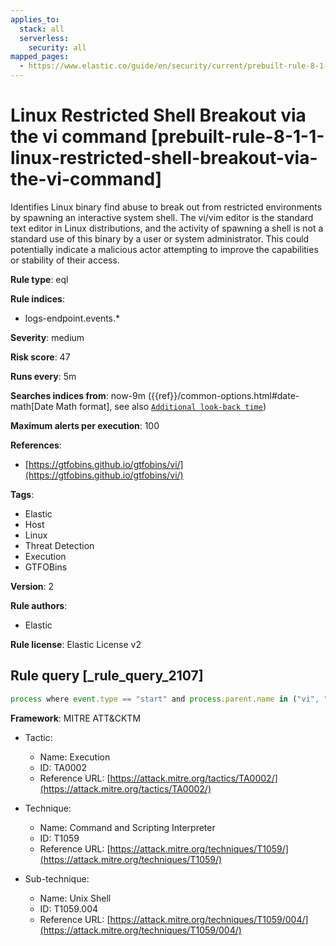 ```yaml
---
applies_to:
  stack: all
  serverless:
    security: all
mapped_pages:
  - https://www.elastic.co/guide/en/security/current/prebuilt-rule-8-1-1-linux-restricted-shell-breakout-via-the-vi-command.html
---
```


# Linux Restricted Shell Breakout via the vi command [prebuilt-rule-8-1-1-linux-restricted-shell-breakout-via-the-vi-command]

Identifies Linux binary find abuse to break out from restricted environments by spawning an interactive system shell. The vi/vim editor is the standard text editor in Linux distributions, and the activity of spawning a shell is not a standard use of this binary by a user or system administrator. This could potentially indicate a malicious actor attempting to improve the capabilities or stability of their access.

**Rule type**: eql

**Rule indices**:

* logs-endpoint.events.*

**Severity**: medium

**Risk score**: 47

**Runs every**: 5m

**Searches indices from**: now-9m ({{ref}}/common-options.html#date-math[Date Math format], see also [`Additional look-back time`](docs-content://solutions/security/detect-and-alert/create-detection-rule.md#rule-schedule))

**Maximum alerts per execution**: 100

**References**:

* [https://gtfobins.github.io/gtfobins/vi/](https://gtfobins.github.io/gtfobins/vi/)

**Tags**:

* Elastic
* Host
* Linux
* Threat Detection
* Execution
* GTFOBins

**Version**: 2

**Rule authors**:

* Elastic

**Rule license**: Elastic License v2

## Rule query [_rule_query_2107]

```js
process where event.type == "start" and process.parent.name in ("vi", "vim") and process.parent.args == "-c" and process.parent.args in (":!/bin/bash", ":!/bin/sh", ":!bash", ":!sh") and process.name in ("bash", "sh")
```

**Framework**: MITRE ATT&CKTM

* Tactic:

    * Name: Execution
    * ID: TA0002
    * Reference URL: [https://attack.mitre.org/tactics/TA0002/](https://attack.mitre.org/tactics/TA0002/)

* Technique:

    * Name: Command and Scripting Interpreter
    * ID: T1059
    * Reference URL: [https://attack.mitre.org/techniques/T1059/](https://attack.mitre.org/techniques/T1059/)

* Sub-technique:

    * Name: Unix Shell
    * ID: T1059.004
    * Reference URL: [https://attack.mitre.org/techniques/T1059/004/](https://attack.mitre.org/techniques/T1059/004/)



